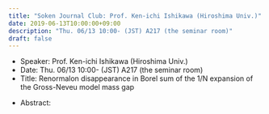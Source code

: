 ```yaml
---
title: "Soken Journal Club: Prof. Ken-ichi Ishikawa (Hiroshima Univ.)"
date: 2019-06-13T10:00:00+09:00
description: "Thu. 06/13 10:00- (JST) A217 (the seminar room)"
draft: false
---
```


- Speaker:
Prof. Ken-ichi Ishikawa (Hiroshima Univ.)
- Date:
Thu. 06/13 10:00- (JST) A217 (the seminar room)
- Title:
Renormalon disappearance in Borel sum of the 1/N expansion of the Gross-Neveu model mass gap

<!--more-->

- Abstract:

